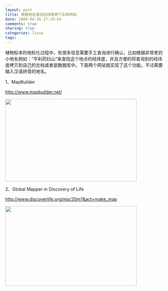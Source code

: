```yaml
---
layout: post
title: 根据地名查找经纬度两个实用网站
date: 2009-04-26 17:19:54
comments: true
sharing: true
categories: linux
tags: 
---
```


<p>植物标本的地标化过程中，有很多信息需要手工查询进行确认，比如根据非常老的小地名例如：&#8220;平利药妇山&#8221;来查找这个地点的经纬度，并且方便的将查询到的经纬度拷贝到自己的文档或者是数据库中。下面两个网站就实现了这个功能，不过需要输入汉语拼音的地名。</p>  <p>1、MapBuilder</p>  <p><a title="http://www.mapbuilder.net/" href="http://www.mapbuilder.net/">http://www.mapbuilder.net/</a></p>  <p></p>  <div class="wlWriterSmartContent" id="scid:8747F07C-CDE8-481f-B0DF-C6CFD074BF67:b7ffa6ca-0624-4739-abcd-6ac80f8b8abd" style="padding-right: 0px; display: inline; padding-left: 0px; float: none; padding-bottom: 0px; margin: 0px; padding-top: 0px"><a href="http://blog.cnpc.ac.cn/Blogs/image.axd?picture=WindowsLiveWriter/16569ca84831_F022/2009-04-26_171004-8x6.png" title="" rel="thumbnail"><img border="0" src="http://blog.cnpc.ac.cn/Blogs/image.axd?picture=WindowsLiveWriter/16569ca84831_F022/2009-04-26_171004_2.png" width="420" height="264" /></a></div>  <p></p>  <p>2、Global Mapper in Discovery of Life</p>  <p><a title="http://www.discoverlife.org/mp/20m?&amp;act=make_map" href="http://www.discoverlife.org/mp/20m?&amp;act=make_map">http://www.discoverlife.org/mp/20m?&amp;act=make_map</a></p>  <div class="wlWriterSmartContent" id="scid:8747F07C-CDE8-481f-B0DF-C6CFD074BF67:fbfc74b4-5734-4af3-82a5-4e817596cade" style="padding-right: 0px; display: inline; padding-left: 0px; float: none; padding-bottom: 0px; margin: 0px; padding-top: 0px"><a href="http://blog.cnpc.ac.cn/Blogs/image.axd?picture=WindowsLiveWriter/16569ca84831_F022/2009-04-26_171127-8x6.png" title="" rel="thumbnail"><img border="0" src="http://blog.cnpc.ac.cn/Blogs/image.axd?picture=WindowsLiveWriter/16569ca84831_F022/2009-04-26_171127_1.png" width="420" height="255" /></a></div>